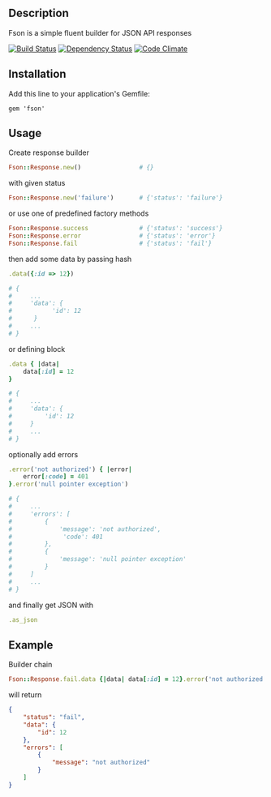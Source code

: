 ## Description

Fson is a simple fluent builder for JSON API responses

[![Build Status](https://travis-ci.org/mkluczny/fson.svg?branch=develop)](https://travis-ci.org/mkluczny/fson)
[![Dependency Status](https://gemnasium.com/mkluczny/fson.svg)](https://gemnasium.com/mkluczny/fson)
[![Code Climate](https://codeclimate.com/github/mkluczny/fson/badges/gpa.svg)](https://codeclimate.com/github/mkluczny/fson)

## Installation

Add this line to your application's Gemfile:

    gem 'fson'
    
## Usage

Create response builder

```ruby
Fson::Response.new()                # {}
```
    
with given status

```ruby
Fson::Response.new('failure')       # {'status': 'failure'}
```
    
or use one of predefined factory methods

```ruby
Fson::Response.success              # {'status': 'success'}
Fson::Response.error                # {'status': 'error'}
Fson::Response.fail                 # {'status': 'fail'}
```
    
then add some data by passing hash

```ruby
.data({:id => 12})                  
```

```ruby
# {
#     ...
#     'data': {
#           'id': 12
#      }
#     ...
# }
```
    
or defining block

```ruby
.data { |data|
    data[:id] = 12
}                                   
```

```ruby
# {
#     ...
#     'data': {
#         'id': 12
#     }
#     ...
# }
```
    
optionally add errors

```ruby
.error('not authorized') { |error| 
    error[:code] = 401
}.error('null pointer exception')
```

```ruby
# { 
#     ...
#     'errors': [
#         {
#             'message': 'not authorized',
#              'code': 401
#         },
#         {
#             'message': 'null pointer exception'
#         }
#     ]
#     ...
# }
```
    
and finally get JSON with

```ruby
.as_json
```
    
## Example

Builder chain

```ruby
Fson::Response.fail.data {|data| data[:id] = 12}.error('not authorized').as_json
```
    
will return

```json
{
    "status": "fail", 
    "data": {
        "id": 12
    },
    "errors": [
        {
            "message": "not authorized"
        }
    ]
}
```    
    
